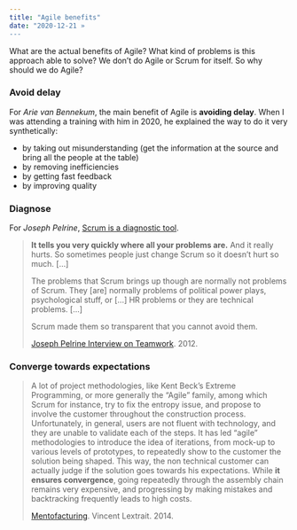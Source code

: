 ```yaml
---
title: "Agile benefits"
date: "2020-12-21 »
---
```

What are the actual benefits of Agile? What kind of problems is this approach able to solve? We don’t do Agile or Scrum for itself. So why should we do Agile?<!-- end -->

### Avoid delay

For *Arie van Bennekum*, the main benefit of Agile is **avoiding delay**.
When I was attending a training with him in 2020, he explained the way to do it very synthetically:

* by taking out misunderstanding (get the information at the source and bring all the people at the table)
* by removing inefficiencies
* by getting fast feedback
* by improving quality

### Diagnose

For *Joseph Pelrine*, [Scrum is a diagnostic tool](https://www.youtube.com/watch?v=9X8QazgqJ94&start=800). 

> **It tells you very quickly where all your problems are.** And it really hurts. So sometimes people just change Scrum so it doesn’t hurt so much.
> [...]
> 
> The problems that Scrum brings up though are normally not problems of Scrum. They [are] normally problems of political power plays, psychological stuff, or [...] HR problems or they are technical problems.
> [...]
> 
> Scrum made them so transparent that you cannot avoid them.
>
> [Joseph Pelrine Interview on Teamwork](https://www.youtube.com/watch?v=9X8QazgqJ94&start=800). 2012.

### Converge towards expectations

> A lot of project methodologies, like Kent Beck’s Extreme Programming, or more generally the “Agile” family, among which Scrum for instance, try to fix the entropy issue, and propose to involve the customer throughout the construction process. Unfortunately, in general, users are not fluent with technology, and they are unable to validate each of the steps. It has led “agile” methodologies to introduce the idea of iterations, from mock-up to various levels of prototypes, to repeatedly show to the customer the solution being shaped. This way, the non technical customer can actually judge if the solution goes towards his expectations. While **it ensures convergence**, going repeatedly through the assembly chain remains very expensive, and progressing by making mistakes and backtracking frequently leads to high costs.
> 
> [Mentofacturing](https://www.mentofacturing.com/mentofacturing.pdf). Vincent Lextrait. 2014.
